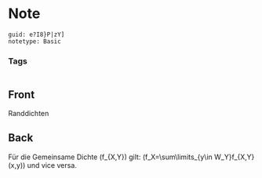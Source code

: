# Note
```
guid: e?I8}P|zY]
notetype: Basic
```

### Tags
```
```

## Front
Randdichten

## Back
Für die Gemeinsame Dichte \(f_{X,Y}\) gilt: 
\(f_X=\sum\limits_{y\in W_Y}f_{X,Y}(x,y)\) und vice versa.
